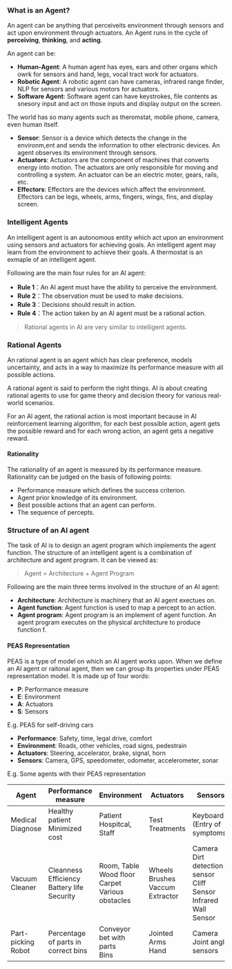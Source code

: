 ### What is an Agent?

An agent can be anything that perceiveits environment through sensors and act upon environment through actuators. An Agent runs in the cycle of **perceiving**, **thinking**, and **acting**.

An agent can be:
- **Human-Agent**: A human agent has eyes, ears and other organs which owrk for sensors and hand, legs, vocal tract work for actuators.
- **Robotic Agent**: A robotic agent can have cameras, infrared range finder, NLP for sensors and various motors for actuators.
- **Software Agent**: Software agent can have keystrokes, file contents as snesory input and act on those inputs and display output on the screen.

The world has so many agents such as theromstat, mobile phone, camera, even human itself.

- **Sensor**: Sensor is a device which detects the change in the environm,ent and sends the information to other electronic devices. An agent observes its environment through sensors.
- **Actuators**: Actuators are the component of machines that converts energy into motion. The actuators are only responsible for moving and controlling a system. An actuator can be an electric moter, gears, rails, etc.
- **Effectors**: Effectors are the devices which affect the environment. Effectors can be legs, wheels, arms, fingers, wings, fins, and display screen.

### Intelligent Agents

An intelligent agent is an autonomous entity which act upon an environment using sensors and actuators for achieving goals. An intelligent agent may learn from the environment to achieve their goals. A thermostat is an exmaple of an intelligent agent.

Following are the main four rules for an AI agent:
- **Rule 1**：An AI agent must have the ability to perceive the environment.
- **Rule 2**：The observation must be used to make decisions.
- **Rule 3**：Decisions should result in action.
- **Rule 4**：The action taken by an AI agent must be a rational action.

> Rational agents in AI are very similar to intelligent agents.

### Rational Agents

An rational agent is an agent which has clear preference, models uncertainty, and acts in a way to maximize its performance measure with all possible actions.

A rational agent is said to perform the right things. AI is about creating rational agents to use for game theory and decision theory for various real-world scenarios.

For an AI agent, the rational action is most important because in AI reinforcement learning algorithm, for each best possible action, agent gets the possible reward and for each wrong action, an agent gets a negative reward.

#### Rationality

The rationality of an agent is measured by its performance measure. Rationality can be judged on the basis of following points:
- Performance measure which defines the success criterion.
- Agent prior knowledge of its environment.
- Best possible actions that an agent can perform.
- The sequence of percepts.

### Structure of an AI agent

The task of AI is to design an agent program which implements the agent function. The structure of an intelligent agent is a combination of architecture and agent program. It can be viewed as:

> Agent = Architecture + Agent Program

Following are the main three terms involved in the structure of an AI agent:

- **Architecture**: Architecture is machinery that an AI agent exectues on.
- **Agent function**: Agent function is used to map a percept to an action.
- **Agent program**: Agent program is an implement of agent function. An agent program executes on the physical architecture to produce function f.

#### PEAS Representation

PEAS is a type of model on which an AI agent works upon. When we define an AI agent or raitonal agent, then we can group its properties under PEAS representation model. It is made up of four words:
- **P**: Performance measure
- **E**: Environment
- **A**: Actuators
- **S**: Sensors

E.g. PEAS for self-driving cars
- **Performance**: Safety, time, legal drive, comfort
- **Environment**: Roads, other vehicles, road signs, pedestrain
- **Actuators**: Steering, accelerator, brake, signal, horn
- **Sensors**: Camera, GPS, speedometer, odometer, accelerometer, sonar

E.g. Some agents with their PEAS representation

| **Agent**          | **Performance measure**                             | **Environment**                                          | **Actuators**                         | **Sensors**                                                             |
| ------------------ | --------------------------------------------------- |--------------------------------------------------------- | ------------------------------------- |------------------------------------------------------------------------ |
| Medical Diagnose   | Healthy patient<br>Minimized cost                   | Patient<br>Hospitcal, Staff                              | Test<br>Treatments                    | Keyboard (Entry of symptoms)                                            |
| Vacuum Cleaner     | Cleanness<br>Efficiency<br>Battery life<br>Security | Room, Table<br>Wood floor<br>Carpet<br>Various obstacles | Wheels<br>Brushes<br>Vaccum Extractor | Camera<br>Dirt detection sensor<br>Cliff Sensor<br>Infrared Wall Sensor |
| Part-picking Robot | Percentage of parts in correct bins                 | Conveyor bet with parts<br>Bins                          | Jointed Arms<br>Hand                  | Camera<br>Joint angle sensors                                           |

